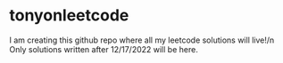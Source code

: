 # tonyonleetcode

I am creating this github repo where all my leetcode solutions will live!/n
Only solutions written after 12/17/2022 will be here.
